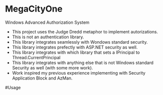 # MegaCityOne
Windows Advanced Authorization System

* This project uses the Judge Dredd metaphor to implement autorizations.
* This is not an authentication library.
* This library integrates seamlessly with Wondows standard security.
* This library integrates prefectly with ASP.NET security as well.
* This library integrates with which library that sets a IPrincipal to Thread.CurrentPrincipal
* This library integrates with anything else that is not Windows standard Security as well (with some more work).
* Work inspired my previous experience implementing with Security Application Block and AzMan.

#Usage
